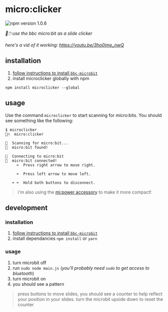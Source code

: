 # micro:clicker
![npm version 1.0.6](https://img.shields.io/npm/v/microclicker.svg)

_🔎🖱️ use the bbc micro:bit as a slide clicker_

*here's a vid of it working: https://youtu.be/3ho0ime_nwQ*

## installation

1. [follow instructions to install `bbc-microbit`](https://github.com/sandeepmistry/node-bbc-microbit#prerequisites)
2. install microclicker globally with npm
```
npm install microclicker --global
```

## usage

Use the command `microclicker` to start scanning for micro:bits. You should see something like the following:

```
$ microclicker
🔎🖱  micro:clicker

🔮  Scanning for micro:bit...
🤖  micro:bit found!

🔌  Connecting to micro:bit
🤖  micro:bit connected!
     ➡️  Press right arrow to move right.

     ⬅️  Press left arrow to move left.

   ⬅️ ➡️ ️ Hold both buttons to disconnect.
```

> i'm also using the [mi:power accessory](https://www.amazon.co.uk/MI-power-board-BBC-micro/dp/B01JP47T46) to make it more compact!

## development

### installation

1. [follow instructions to install `bbc-microbit`](https://github.com/sandeepmistry/node-bbc-microbit#prerequisites)
2. install dependancies `npm install` or `yarn`

### usage

1. turn microbit off
2. run `sudo node main.js` (_you'll probably need `sudo` to get access to bluetooth_)
3. turn microbit on
4. you should see a pattern

> press buttons to move slides, you should see a counter to help reflect your position in your slides. turn the microbit upside down to reset the counter
